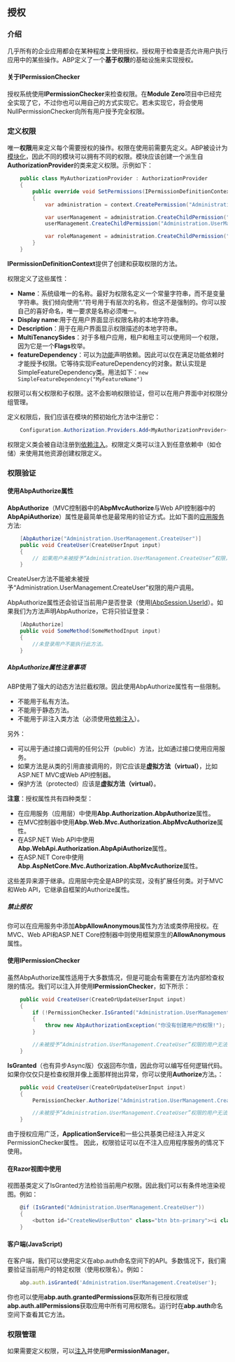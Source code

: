 ## 授权

### 介绍

几乎所有的企业应用都会在某种程度上使用授权。授权用于检查是否允许用户执行应用中的某些操作。ABP定义了一个**基于权限**的基础设施来实现授权。

#### 关于IPermissionChecker

授权系统使用**IPermissionChecker**来检查权限。在**Module Zero**项目中已经完全实现了它，不过你也可以用自己的方式实现它。若未实现它，将会使用NullPermissionChecker向所有用户授予完全权限。

### 定义权限

唯一**权限**用来定义每个需要授权的操作。权限在使用前需要先定义。ABP被设计为[模块化](/Overall/Module-System)，因此不同的模块可以拥有不同的权限。模块应该创建一个派生自**AuthorizationProvider**的类来定义权限。示例如下：

``` C#
    public class MyAuthorizationProvider : AuthorizationProvider
    {
        public override void SetPermissions(IPermissionDefinitionContext context)
        {
            var administration = context.CreatePermission("Administration");

            var userManagement = administration.CreateChildPermission("Administration.UserManagement");
            userManagement.CreateChildPermission("Administration.UserManagement.CreateUser");

            var roleManagement = administration.CreateChildPermission("Administration.RoleManagement");
        }
    }
```                

**IPermissionDefinitionContext**提供了创建和获取权限的方法。

权限定义了这些属性：

* **Name**：系统级唯一的名称。最好为权限名定义一个常量字符串，而不是变量字符串。我们倾向使用“.”符号用于有层次的名称，但这不是强制的。你可以按自己的喜好命名，唯一要求是名称必须唯一。
* **Display name**:用于在用户界面显示权限名称的本地字符串。
* **Description**：用于在用户界面显示权限描述的本地字符串。
* **MultiTenancySides**：对于多租户应用，租户和租主可以使用同一个权限，因为它是一个**Flags**枚举。
* **featureDependency**：可以为[功能](/Application.Layer/Feature-Management)声明依赖。因此可以仅在满足功能依赖时才能授予权限。它等待实现IFeatureDependency的对象。默认实现是SimpleFeatureDependency类。用法如下：`new SimpleFeatureDependency("MyFeatureName")`

权限可以有父权限和子权限。这不会影响权限验证，但可以在用户界面中对权限分组管理。

定义权限后，我们应该在模块的预初始化方法中注册它：

``` C#
    Configuration.Authorization.Providers.Add<MyAuthorizationProvider>();
```

权限定义类会被自动注册到[依赖注入](/Common.Structures/Dependency-Injection)。权限定义类可以注入到任意依赖中（如仓储）来使用其他资源创建权限定义。

### 权限验证

#### 使用AbpAuthorize属性

**AbpAuthorize**（MVC控制器中的**AbpMvcAuthorize**与Web API控制器中的**AbpApiAuthorize**）属性是最简单也是最常用的验证方式。比如下面的[应用服务](/Application.Layer/Application-Services)方法:

``` C#
    [AbpAuthorize("Administration.UserManagement.CreateUser")]
    public void CreateUser(CreateUserInput input)
    {
        // 如果用户未被授予“Administration.UserManagement.CreateUser”权限，那么他不能执行此方法。
    }
```

CreateUser方法不能被未被授予“Administration.UserManagement.CreateUser”权限的用户调用。

AbpAuthorize属性还会验证当前用户是否登录（使用[IAbpSession.UserId](/Common.Structures/Abp-Session)）。如果我们为方法声明AbpAuthorize，它将只验证登录：

``` C#
    [AbpAuthorize]
    public void SomeMethod(SomeMethodInput input)
    {
        //未登录用户不能执行此方法。
    }
```

##### AbpAuthorize属性注意事项

ABP使用了强大的动态方法拦截权限。因此使用AbpAuthorize属性有一些限制。

* 不能用于私有方法。
* 不能用于静态方法。
* 不能用于非注入类方法（必须使用[依赖注入](/Common.Structures/Dependency-Injection)）。

另外：

* 可以用于通过接口调用的任何公开（public）方法，比如通过接口使用应用服务。
* 如果方法是从类的引用直接调用的，则它应该是**虚拟方法（virtual）**，比如ASP.NET MVC或Web API控制器。
* 保护方法（protected）应该是**虚拟方法（virtual）**。

**注意**：授权属性共有四种类型：
* 在应用服务（应用层）中使用**Abp.Authorization.AbpAuthorize**属性。
* 在MVC控制器中使用**Abp.Web.Mvc.Authorization.AbpMvcAuthorize**属性。
* 在ASP.NET Web API中使用**Abp.WebApi.Authorization.AbpApiAuthorize**属性。
* 在ASP.NET Core中使用**Abp.AspNetCore.Mvc.Authorization.AbpMvcAuthorize**属性。

这些差异来源于继承。应用层中完全是ABP的实现，没有扩展任何类。对于MVC和Web API，它继承自框架的Authorize属性。

##### 禁止授权

你可以在应用服务中添加**AbpAllowAnonymous**属性为方法或类停用授权。在MVC、Web API和ASP.NET Core控制器中则使用框架原生的**AllowAnonymous**属性。

#### 使用IPermissionChecker

虽然AbpAuthorize属性适用于大多数情况，但是可能会有需要在方法内部检查权限的情况。我们可以注入并使用**IPermissionChecker**，如下所示：

``` C#
    public void CreateUser(CreateOrUpdateUserInput input)
    {
        if (!PermissionChecker.IsGranted("Administration.UserManagement.CreateUser"))
        {
            throw new AbpAuthorizationException("你没有创建用户的权限!");
        }

        //未被授予“Administration.UserManagement.CreateUser”权限的用户无法进入这一步。
    }
```

**IsGranted**（也有异步Async版）仅返回布尔值，因此你可以编写任何逻辑代码。如果你仅仅只是检查权限并像上面那样抛出异常，你可以使用**Authorize**方法。：

``` C#
    public void CreateUser(CreateOrUpdateUserInput input)
    {
        PermissionChecker.Authorize("Administration.UserManagement.CreateUser");

        //未被授予“Administration.UserManagement.CreateUser”权限的用户无法进入这一步。
    }
```

由于授权应用广泛，**ApplicationService**和一些公共基类已经注入并定义PermissionChecker属性。 因此，权限验证可以在不注入应用程序服务的情况下使用。

#### 在Razor视图中使用

视图基类定义了IsGranted方法检验当前用户权限。因此我们可以有条件地渲染视图。例如：

``` C#
    @if (IsGranted("Administration.UserManagement.CreateUser"))
    {
        <button id="CreateNewUserButton" class="btn btn-primary"><i class="fa fa-plus"></i> @L("CreateNewUser")</button>
    }
```

#### 客户端(JavaScript)

在客户端，我们可以使用定义在abp.auth命名空间下的API。多数情况下，我们需要验证当前用户的特定权限（使用权限名）。例如：

``` javascript
    abp.auth.isGranted('Administration.UserManagement.CreateUser');
```

你也可以使用**abp.auth.grantedPermissions**获取所有已授权限或**abp.auth.allPermissions**获取应用中所有可用权限名。运行时在**abp.auth**命名空间下查看其它方法。

### 权限管理

如果需要定义权限，可以[注入](/Common.Structures/Dependency-Injection)并使用**IPermissionManager**。